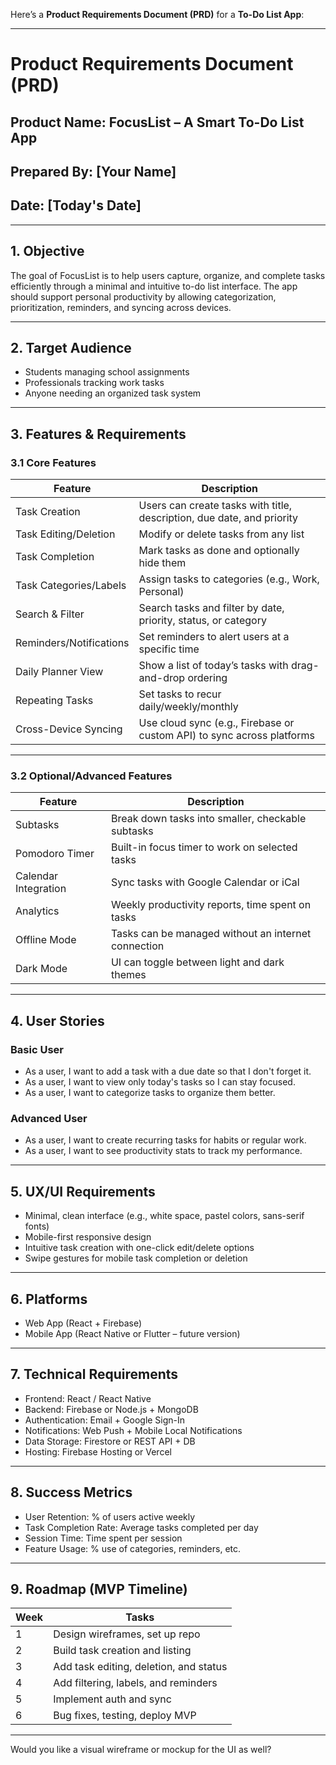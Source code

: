 Here’s a **Product Requirements Document (PRD)** for a **To-Do List App**:

---

# **Product Requirements Document (PRD)**

## **Product Name**: FocusList – A Smart To-Do List App

## **Prepared By**: \[Your Name]

## **Date**: \[Today's Date]

---

## **1. Objective**

The goal of FocusList is to help users capture, organize, and complete tasks efficiently through a minimal and intuitive to-do list interface. The app should support personal productivity by allowing categorization, prioritization, reminders, and syncing across devices.

---

## **2. Target Audience**

* Students managing school assignments
* Professionals tracking work tasks
* Anyone needing an organized task system

---

## **3. Features & Requirements**

### **3.1 Core Features**

| Feature                 | Description                                                            |
| ----------------------- | ---------------------------------------------------------------------- |
| Task Creation           | Users can create tasks with title, description, due date, and priority |
| Task Editing/Deletion   | Modify or delete tasks from any list                                   |
| Task Completion         | Mark tasks as done and optionally hide them                            |
| Task Categories/Labels  | Assign tasks to categories (e.g., Work, Personal)                      |
| Search & Filter         | Search tasks and filter by date, priority, status, or category         |
| Reminders/Notifications | Set reminders to alert users at a specific time                        |
| Daily Planner View      | Show a list of today’s tasks with drag-and-drop ordering               |
| Repeating Tasks         | Set tasks to recur daily/weekly/monthly                                |
| Cross-Device Syncing    | Use cloud sync (e.g., Firebase or custom API) to sync across platforms |

---

### **3.2 Optional/Advanced Features**

| Feature              | Description                                         |
| -------------------- | --------------------------------------------------- |
| Subtasks             | Break down tasks into smaller, checkable subtasks   |
| Pomodoro Timer       | Built-in focus timer to work on selected tasks      |
| Calendar Integration | Sync tasks with Google Calendar or iCal             |
| Analytics            | Weekly productivity reports, time spent on tasks    |
| Offline Mode         | Tasks can be managed without an internet connection |
| Dark Mode            | UI can toggle between light and dark themes         |

---

## **4. User Stories**

### **Basic User**

* As a user, I want to add a task with a due date so that I don't forget it.
* As a user, I want to view only today's tasks so I can stay focused.
* As a user, I want to categorize tasks to organize them better.

### **Advanced User**

* As a user, I want to create recurring tasks for habits or regular work.
* As a user, I want to see productivity stats to track my performance.

---

## **5. UX/UI Requirements**

* Minimal, clean interface (e.g., white space, pastel colors, sans-serif fonts)
* Mobile-first responsive design
* Intuitive task creation with one-click edit/delete options
* Swipe gestures for mobile task completion or deletion

---

## **6. Platforms**

* Web App (React + Firebase)
* Mobile App (React Native or Flutter – future version)

---

## **7. Technical Requirements**

* Frontend: React / React Native
* Backend: Firebase or Node.js + MongoDB
* Authentication: Email + Google Sign-In
* Notifications: Web Push + Mobile Local Notifications
* Data Storage: Firestore or REST API + DB
* Hosting: Firebase Hosting or Vercel

---

## **8. Success Metrics**

* User Retention: % of users active weekly
* Task Completion Rate: Average tasks completed per day
* Session Time: Time spent per session
* Feature Usage: % use of categories, reminders, etc.

---

## **9. Roadmap (MVP Timeline)**

| Week | Tasks                                  |
| ---- | -------------------------------------- |
| 1    | Design wireframes, set up repo         |
| 2    | Build task creation and listing        |
| 3    | Add task editing, deletion, and status |
| 4    | Add filtering, labels, and reminders   |
| 5    | Implement auth and sync                |
| 6    | Bug fixes, testing, deploy MVP         |

---

Would you like a visual wireframe or mockup for the UI as well?
